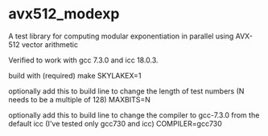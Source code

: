 # avx512_modexp
A test library for computing modular exponentiation in parallel using AVX-512 vector arithmetic

Verified to work with gcc 7.3.0 and icc 18.0.3.

build with (required)
make SKYLAKEX=1

optionally add this to build line to change the length of test numbers (N needs to be a multiple of 128)
MAXBITS=N

optionally add this to build line to change the compiler to gcc-7.3.0 from the default icc (I've tested only gcc730 and icc)
COMPILER=gcc730

